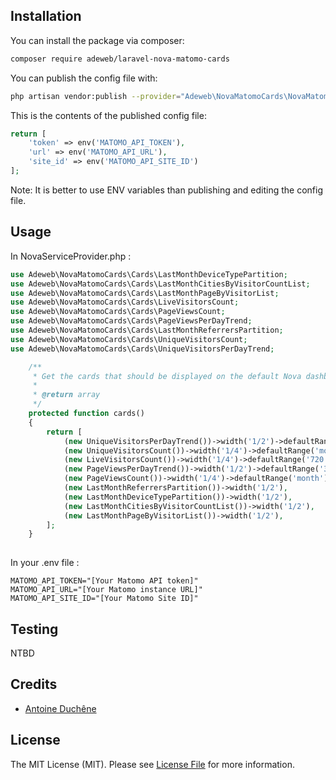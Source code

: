 
## Installation

You can install the package via composer:

```bash
composer require adeweb/laravel-nova-matomo-cards
```

You can publish the config file with:
```bash
php artisan vendor:publish --provider="Adeweb\NovaMatomoCards\NovaMatomoCardsServiceProvider" --tag="config"
```

This is the contents of the published config file:

```php
return [
    'token' => env('MATOMO_API_TOKEN'),
    'url' => env('MATOMO_API_URL'),
    'site_id' => env('MATOMO_API_SITE_ID')
];
```

Note: It is better to use ENV variables than publishing and editing the config file.

## Usage
In NovaServiceProvider.php :

```php
use Adeweb\NovaMatomoCards\Cards\LastMonthDeviceTypePartition;
use Adeweb\NovaMatomoCards\Cards\LastMonthCitiesByVisitorCountList;
use Adeweb\NovaMatomoCards\Cards\LastMonthPageByVisitorList;
use Adeweb\NovaMatomoCards\Cards\LiveVisitorsCount;
use Adeweb\NovaMatomoCards\Cards\PageViewsCount;
use Adeweb\NovaMatomoCards\Cards\PageViewsPerDayTrend;
use Adeweb\NovaMatomoCards\Cards\LastMonthReferrersPartition;
use Adeweb\NovaMatomoCards\Cards\UniqueVisitorsCount;
use Adeweb\NovaMatomoCards\Cards\UniqueVisitorsPerDayTrend;

    /**
     * Get the cards that should be displayed on the default Nova dashboard.
     *
     * @return array
     */
    protected function cards()
    {
        return [
            (new UniqueVisitorsPerDayTrend())->width('1/2')->defaultRange('30'),
            (new UniqueVisitorsCount())->width('1/4')->defaultRange('month'),
            (new LiveVisitorsCount())->width('1/4')->defaultRange('720'),
            (new PageViewsPerDayTrend())->width('1/2')->defaultRange('30'),
            (new PageViewsCount())->width('1/4')->defaultRange('month'),
            (new LastMonthReferrersPartition())->width('1/2'),
            (new LastMonthDeviceTypePartition())->width('1/2'),
            (new LastMonthCitiesByVisitorCountList())->width('1/2'),
            (new LastMonthPageByVisitorList())->width('1/2'),
        ];
    }
    
```

In your .env file : 

```env
MATOMO_API_TOKEN="[Your Matomo API token]"
MATOMO_API_URL="[Your Matomo instance URL]"
MATOMO_API_SITE_ID="[Your Matomo Site ID]"
```

## Testing

NTBD

## Credits

- [Antoine Duchêne](https://github.com/duchenean)

## License
The MIT License (MIT). Please see [License File](LICENSE) for more information.
